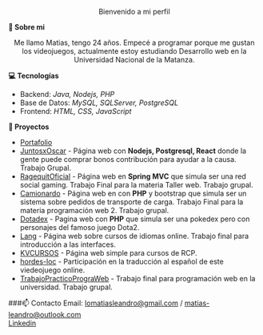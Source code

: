 <!--### Hi there


**Pewmafe/Pewmafe** is a ✨ _special_ ✨ repository because its `README.md` (this file) appears on your GitHub profile.

Here are some ideas to get you started:

- 🔭 I’m currently working on ...
- 🌱 I’m currently learning ...
- 👯 I’m looking to collaborate on ...
- 🤔 I’m looking for help with ...
- 💬 Ask me about ...
- 📫 How to reach me: ...
- 😄 Pronouns: ...
- ⚡ Fun fact: ... -->


<p align="center">
Bienvenido a mi perfil
</p>

<strong>💬 Sobre mi</strong>
<p align="center">
Me llamo Matias, tengo 24 años. Empecé a programar porque me gustan los videojuegos, actualmente estoy estudiando Desarrollo web en la Universidad Nacional de la Matanza. 
</p>


  <strong>💻 Tecnologías </strong>

- Backend: <em>Java, Nodejs, PHP</em>
- Base de Datos: <em>MySQL, SQLServer, PostgreSQL</em>
- Frontend: <em>HTML, CSS, JavaScript</em>

<strong>🔭 Proyectos</strong>

- [Portafolio](https://pewmafe.github.io/Portfolio2020/)
- [JuntosxOscar](https://juntosxoscar.com.ar/) - Página web con <b>Nodejs, Postgresql, React</b> donde la gente puede comprar bonos contribución para ayudar a la causa. Trabajo Grupal.
- [RagequitOficial](https://github.com/Pewmafe/RagequitOficial) - Página web en <b>Spring MVC</b> que simula ser una red social gaming. Trabajo Final para la materia Taller web. Trabajo grupal.
- [Camionardo](https://github.com/Pewmafe/TpWeb2-Final) - Página web en con <b>PHP</b> y bootstrap que simula ser un sistema sobre pedidos de transporte de carga. Trabajo Final para la materia programación web 2. Trabajo grupal.
- [Dotadex](https://github.com/Pewmafe/dotadex) - Pagina web con <b>PHP</b> que simula ser una pokedex pero con personajes del famoso juego Dota2.
- [Lang](https://github.com/Pewmafe/Final-Interfaces) - Página web sobre cursos de idiomas online. Trabajo final para introducción a las interfaces. 
- [KVCURSOS](https://github.com/Pewmafe/KVCURSOS) - Página web simple para cursos de RCP.
- [hordes-loc](https://github.com/Pewmafe/hordes-loc) - Participación en la traducción al español de este viedeojuego online.
- [TrabajoPracticoPrograWeb](https://github.com/Pewmafe/TrabajoPracticoPrograWeb) - Trabajo final para programación web en la universidad. Trabajo grupal.

###📫 Contacto 
Email: lomatiasleandro@gmail.com / matias-leandro@outlook.com <br>
[Linkedin](https://www.linkedin.com/in/mat%C3%ADas-sanchez-8a4798115/)
